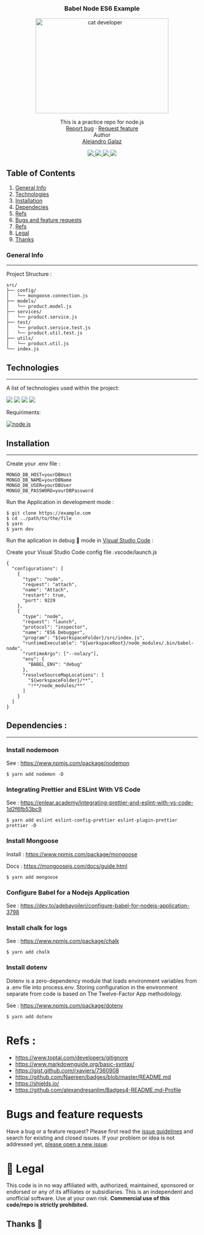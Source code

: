 <h3 align="center">Babel Node ES6 Example</h3> 
<p align="center">
  <a href="https://github.com/alejandrogalaz21/js-babel-node">
    <img src="https://media.giphy.com/media/13HBDT4QSTpveU/giphy.gif" alt="cat developer" width=350 height=250>
  </a>

  <p align="center">
    This is a practice repo for node.js
    <br>
    <a href="https://github.com/alejandrogalaz21/js-babel-node/issues">Report bug</a>
    ·
    <a href="https://github.com/alejandrogalaz21/js-babel-node/pulls">Request feature</a>
    <br>
    Author 
    <br>
    <a href="https://github.com/alejandrogalaz21">Alejandro Galaz</a>
      <p align="center">
        <a href="https://github.com/alejandrogalaz21">
          <img src="https://img.shields.io/badge/GitHub-100000?style=for-the-badge&logo=github&logoColor=white" />    
        </a>
        <a href="https://gitlab.com/alejandrogalaz21">
          <img src="https://img.shields.io/badge/GitLab-330F63?style=for-the-badge&logo=gitlab&logoColor=white" />    
        </a>
        <a href="https://www.linkedin.com/in/jesus-alejandro-galaz-icedo-496b94115/">
          <img src="https://img.shields.io/badge/LinkedIn-0077B5?style=for-the-badge&logo=linkedin&logoColor=white" />    
        </a>
        <a href="https://alejandrogalaz21@gmail.com">
          <img src="https://img.shields.io/badge/Gmail-D14836?style=for-the-badge&logo=gmail&logoColor=white" />    
        </a>
    </p>
  </p>
</p>

## Table of Contents

1. [General Info](#general-info)
2. [Technologies](#technologies)
3. [Installation](#installation)
4. [Dependecies](#dependencies)
5. [Refs](#refs)
6. [Bugs and feature requests](#bugs-and-feature-requests)
7. [Refs](#refs)
8. [Legal](#legal)
9. [Thanks](#thanks)

### General Info

---

Project Structure :

```text
src/
├── config/
│   └── mongoose.connection.js
├── models/
│   └── product.model.js
├── services/
│   └── product.service.js
├── test/
│   └── product.service.test.js
│   └── product.util.test.js
├── utils/
│   └── product.util.js
└── index.js

```

## Technologies

---

A list of technologies used within the project:

 <p align="">  
    <img src="https://img.shields.io/badge/JavaScript-F7DF1E?style=for-the-badge&logo=javascript&logoColor=black" /> 
    <img src="https://img.shields.io/badge/Node.js-43853D?style=for-the-badge&logo=node-dot-js&logoColor=white" /> 
    <img src="https://img.shields.io/badge/Yarn-2C8EBB?style=for-the-badge&logo=yarn&logoColor=white"/> 
    <img src="https://img.shields.io/badge/Jest-C21325?style=for-the-badge&logo=jest&logoColor=white"/> 
  </p>

Requiriments:

[![node.js](https://img.shields.io/badge/node.js-v14.15.4-<COLOR>)](https://nodejs.org/es/)

## Installation

---

Create your .env file :

```
MONGO_DB_HOST=yourDBHost
MONGO_DB_NAME=yourDBName
MONGO_DB_USER=yourDBUser
MONGO_DB_PASSWORD=yourDBPassword
```

Run the Application in development mode :

```
$ git clone https://example.com
$ cd ../path/to/the/file
$ yarn
$ yarn dev
```

Run the aplication in debug :bug: mode in [Visual Studio Code](https://code.visualstudio.com/) :

Create your Visual Studio Code config file .vscode/launch.js

```
{
  "configurations": [
    {
      "type": "node",
      "request": "attach",
      "name": "Attach",
      "restart": true,
      "port": 9229
    },
    {
      "type": "node",
      "request": "launch",
      "protocol": "inspector",
      "name": "ES6 Debugger",
      "program": "${workspaceFolder}/src/index.js",
      "runtimeExecutable": "${workspaceRoot}/node_modules/.bin/babel-node",
      "runtimeArgs": ["--nolazy"],
      "env": {
        "BABEL_ENV": "debug"
      },
      "resolveSourceMapLocations": [
        "${workspaceFolder}/**",
        "!**/node_modules/**"
      ]
    }
  ]
}

```

## Dependencies :

---

### Install nodemoon

See : https://www.npmjs.com/package/nodemon

```
$ yarn add nodemon -D
```

### Integrating Prettier and ESLint With VS Code

See : https://enlear.academy/integrating-prettier-and-eslint-with-vs-code-1d2f6fb53bc9

```
$ yarn add eslint eslint-config-prettier eslint-plugin-prettier prettier -D
```

### Install Mongoose

Install : https://www.npmjs.com/package/mongoose

Docs : https://mongoosejs.com/docs/guide.html

```
$ yarn add mongoose
```

### Configure Babel for a Nodejs Application

See : https://dev.to/adebayoileri/configure-babel-for-nodejs-application-3798

### Install chalk for logs

See : https://www.npmjs.com/package/chalk

```
$ yarn add chalk
```

### Install dotenv

Dotenv is a zero-dependency module that loads environment variables from a .env file into process.env. Storing configuration in the environment separate from code is based on The Twelve-Factor App methodology.

See : https://www.npmjs.com/package/dotenv

```
$ yarn add dotenv
```

# Refs :

- https://www.toptal.com/developers/gitignore
- https://www.markdownguide.org/basic-syntax/
- https://gist.github.com/rxaviers/7360908
- https://github.com/Naereen/badges/blob/master/README.md
- https://shields.io/
- https://github.com/alexandresanlim/Badges4-README.md-Profile

# Bugs and feature requests

Have a bug or a feature request? Please first read the [issue guidelines](https://github.com/alejandrogalaz21/js-babel-node/pulls) and search for existing and closed issues. If your problem or idea is not addressed yet, [please open a new issue](https://github.com/alejandrogalaz21/js-babel-node/issues).

# [](https://github.com/pranavms13/whatsapp-node-api#legal)📃 Legal

This code is in no way affiliated with, authorized, maintained, sponsored or endorsed or any of its affiliates or subsidiaries. This is an independent and unofficial software. Use at your own risk. **Commercial use of this code/repo is strictly prohibited.**

## Thanks 👋
